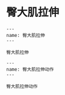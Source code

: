 # 臀大肌拉伸

```{figure} assets/img/2022-01-17-11-46-35.png
---
name: 臀大肌拉伸
---

臀大肌拉伸
```

```{figure} assets/img/2022-01-17-11-47-07.png
---
name: 臀大肌拉伸动作
---

臀大肌拉伸动作
```
